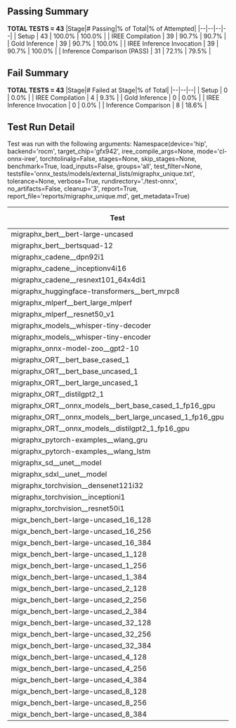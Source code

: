## Passing Summary

**TOTAL TESTS = 43**
|Stage|# Passing|% of Total|% of Attempted|
|--|--|--|--|
| Setup | 43 | 100.0% | 100.0% |
| IREE Compilation | 39 | 90.7% | 90.7% |
| Gold Inference | 39 | 90.7% | 100.0% |
| IREE Inference Invocation | 39 | 90.7% | 100.0% |
| Inference Comparison (PASS) | 31 | 72.1% | 79.5% |
## Fail Summary

**TOTAL TESTS = 43**
|Stage|# Failed at Stage|% of Total|
|--|--|--|
| Setup | 0 | 0.0% |
| IREE Compilation | 4 | 9.3% |
| Gold Inference | 0 | 0.0% |
| IREE Inference Invocation | 0 | 0.0% |
| Inference Comparison | 8 | 18.6% |
## Test Run Detail
Test was run with the following arguments:
Namespace(device='hip', backend='rocm', target_chip='gfx942', iree_compile_args=None, mode='cl-onnx-iree', torchtolinalg=False, stages=None, skip_stages=None, benchmark=True, load_inputs=False, groups='all', test_filter=None, testsfile='onnx_tests/models/external_lists/migraphx_unique.txt', tolerance=None, verbose=True, rundirectory='./test-onnx', no_artifacts=False, cleanup='3', report=True, report_file='reports/migraphx_unique.md', get_metadata=True)

| Test | Exit Status | Mean Benchmark Time (ms) | Notes |
|--|--|--|--|
| migraphx_bert__bert-large-uncased | PASS | 19.378002892524275 | |
| migraphx_bert__bertsquad-12 | compilation | None | |
| migraphx_cadene__dpn92i1 | PASS | 3.4427205153657656 | |
| migraphx_cadene__inceptionv4i16 | PASS | 19.776798526032103 | |
| migraphx_cadene__resnext101_64x4di1 | PASS | 4.189282784142368 | |
| migraphx_huggingface-transformers__bert_mrpc8 | PASS | 7.043967410774514 | |
| migraphx_mlperf__bert_large_mlperf | PASS | 26.49118091333015 | |
| migraphx_mlperf__resnet50_v1 | Numerics | 14.050120872755842 | |
| migraphx_models__whisper-tiny-decoder | PASS | 41.88556126410179 | |
| migraphx_models__whisper-tiny-encoder | Numerics | 103.71189251808183 | |
| migraphx_onnx-model-zoo__gpt2-10 | compilation | None | |
| migraphx_ORT__bert_base_cased_1 | Numerics | 122.24208633415401 | |
| migraphx_ORT__bert_base_uncased_1 | PASS | 250.54641186984045 | |
| migraphx_ORT__bert_large_uncased_1 | PASS | 921.8018747245272 | |
| migraphx_ORT__distilgpt2_1 | PASS | 69.1110800486058 | |
| migraphx_ORT__onnx_models__bert_base_cased_1_fp16_gpu | Numerics | 66.99637854471803 | |
| migraphx_ORT__onnx_models__bert_large_uncased_1_fp16_gpu | Numerics | 342.4682332358013 | |
| migraphx_ORT__onnx_models__distilgpt2_1_fp16_gpu | Numerics | 34.3148985489582 | |
| migraphx_pytorch-examples__wlang_gru | PASS | 17.598997964523733 | |
| migraphx_pytorch-examples__wlang_lstm | PASS | 10.21868171584275 | |
| migraphx_sd__unet__model | import_model | None | |
| migraphx_sdxl__unet__model | import_model | None | |
| migraphx_torchvision__densenet121i32 | PASS | 13.632977608209238 | |
| migraphx_torchvision__inceptioni1 | PASS | 3.067685393012532 | |
| migraphx_torchvision__resnet50i1 | PASS | 2.0362357021653437 | |
| migx_bench_bert-large-uncased_16_128 | PASS | 25.899215992310157 | |
| migx_bench_bert-large-uncased_16_256 | PASS | 36.83869526803232 | |
| migx_bench_bert-large-uncased_16_384 | Numerics | 55.344498513314214 | |
| migx_bench_bert-large-uncased_1_128 | PASS | 12.742741590565338 | |
| migx_bench_bert-large-uncased_1_256 | PASS | 12.746129983640982 | |
| migx_bench_bert-large-uncased_1_384 | PASS | 19.406590127834566 | |
| migx_bench_bert-large-uncased_2_128 | PASS | 12.917455799426092 | |
| migx_bench_bert-large-uncased_2_256 | PASS | 19.114565494394785 | |
| migx_bench_bert-large-uncased_2_384 | PASS | 19.598429923428704 | |
| migx_bench_bert-large-uncased_32_128 | PASS | 35.57925242930651 | |
| migx_bench_bert-large-uncased_32_256 | PASS | 68.57934901490808 | |
| migx_bench_bert-large-uncased_32_384 | Numerics | 109.55042027247448 | |
| migx_bench_bert-large-uncased_4_128 | PASS | 30.416264651446706 | |
| migx_bench_bert-large-uncased_4_256 | PASS | 20.12555572368643 | |
| migx_bench_bert-large-uncased_4_384 | PASS | 23.248346486232347 | |
| migx_bench_bert-large-uncased_8_128 | PASS | 20.158703132931674 | |
| migx_bench_bert-large-uncased_8_256 | PASS | 26.075740431055976 | |
| migx_bench_bert-large-uncased_8_384 | PASS | 32.35283099594667 | |

